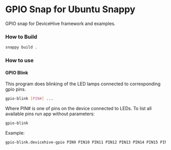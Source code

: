 # GPIO Snap for Ubuntu Snappy
GPIO snap for DeviceHive framework and examples. 

### How to Build
```bash
snappy build .
```


### How to use

#### GPIO Blink

This program does blinking of the LED lamps connected to corresponding gpio pins.

```bash
gpio-blink [PIN#] ...
```
Where PIN# is one of pins on the device connected to LEDs. To list all available pins run app without parameters:
```bash
gpio-blink
```

Example:
```bash
gpio-blink.devicehive-gpio PIN9 PIN10 PIN11 PIN12 PIN13 PIN14 PIN15 PIN16
```

